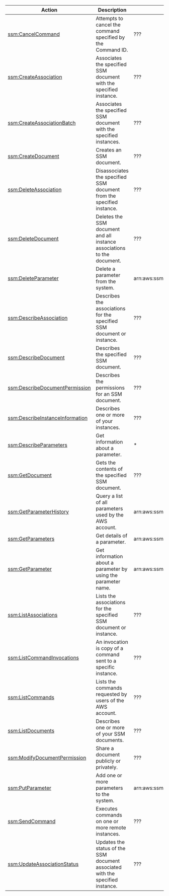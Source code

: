 | Action | Description | Resource | Condition |
| --- | --- | --- | --- |
| [ssm:CancelCommand](http://docs.aws.amazon.com/ssm/latest/APIReference/API_CancelCommand.html) | Attempts to cancel the command specified by the Command ID. | ??? | - |
| [ssm:CreateAssociation](http://docs.aws.amazon.com/ssm/latest/APIReference/API_CreateAssociation.html) | Associates the specified SSM document with the specified instance. | ??? | - |
| [ssm:CreateAssociationBatch](http://docs.aws.amazon.com/ssm/latest/APIReference/API_CreateAssociationBatch.html) | Associates the specified SSM document with the specified instances. | ??? | - |
| [ssm:CreateDocument](http://docs.aws.amazon.com/ssm/latest/APIReference/API_CreateDocument.html) | Creates an SSM document. | ??? | - |
| [ssm:DeleteAssociation](http://docs.aws.amazon.com/ssm/latest/APIReference/API_DeleteAssociation.html) | Disassociates the specified SSM document from the specified instance. | ??? | - |
| [ssm:DeleteDocument](http://docs.aws.amazon.com/ssm/latest/APIReference/API_DeleteDocument.html) | Deletes the SSM document and all instance associations to the document. | ??? | - |
| [ssm:DeleteParameter](http://docs.aws.amazon.com/systems-manager/latest/APIReference/API_DeleteParameter.html) | Delete a parameter from the system. | arn:aws:ssm:$region:$account:parameter/$name | - |
| [ssm:DescribeAssociation](http://docs.aws.amazon.com/ssm/latest/APIReference/API_DescribeAssociation.html) | Describes the associations for the specified SSM document or instance. | ??? | - |
| [ssm:DescribeDocument](http://docs.aws.amazon.com/ssm/latest/APIReference/API_DescribeDocument.html) | Describes the specified SSM document. | ??? | - |
| [ssm:DescribeDocumentPermission](http://docs.aws.amazon.com/ssm/latest/APIReference/API_DescribeDocumentPermission.html) | Describes the permissions for an SSM document. | ??? | - |
| [ssm:DescribeInstanceInformation](http://docs.aws.amazon.com/ssm/latest/APIReference/API_DescribeInstanceInformation.html) | Describes one or more of your instances. | ??? | - |
| [ssm:DescribeParameters](http://docs.aws.amazon.com/systems-manager/latest/APIReference/API_DescribeParameters.html) | Get information about a parameter. | * | - |
| [ssm:GetDocument](http://docs.aws.amazon.com/ssm/latest/APIReference/API_GetDocument.html) | Gets the contents of the specified SSM document. | ??? | - |
| [ssm:GetParameterHistory](http://docs.aws.amazon.com/systems-manager/latest/APIReference/API_GetParameterHistory.html) | Query a list of all parameters used by the AWS account. | arn:aws:ssm:$region:$account:parameter/$name | - |
| [ssm:GetParameters](http://docs.aws.amazon.com/systems-manager/latest/APIReference/API_GetParameters.html) | Get details of a parameter. | arn:aws:ssm:$region:$account:parameter/$name | - |
| [ssm:GetParameter](http://docs.aws.amazon.com/systems-manager/latest/APIReference/API_GetParameter.html) | Get information about a parameter by using the parameter name. | arn:aws:ssm:$region:$account:parameter/$name | - |
| [ssm:ListAssociations](http://docs.aws.amazon.com/ssm/latest/APIReference/API_ListAssociations.html) | Lists the associations for the specified SSM document or instance. | ??? | - |
| [ssm:ListCommandInvocations](http://docs.aws.amazon.com/ssm/latest/APIReference/API_ListCommandInvocations.html) | An invocation is copy of a command sent to a specific instance. | ??? | - |
| [ssm:ListCommands](http://docs.aws.amazon.com/ssm/latest/APIReference/API_ListCommands.html) | Lists the commands requested by users of the AWS account. | ??? | - |
| [ssm:ListDocuments](http://docs.aws.amazon.com/ssm/latest/APIReference/API_ListDocuments.html) | Describes one or more of your SSM documents. | ??? | - |
| [ssm:ModifyDocumentPermission](http://docs.aws.amazon.com/ssm/latest/APIReference/API_ModifyDocumentPermission.html) | Share a document publicly or privately. | ??? | - |
| [ssm:PutParameter](http://docs.aws.amazon.com/systems-manager/latest/APIReference/API_PutParameter.html) | Add one or more parameters to the system. | arn:aws:ssm:$region:$account:parameter/$name | - |
| [ssm:SendCommand](http://docs.aws.amazon.com/ssm/latest/APIReference/API_SendCommand.html) | Executes commands on one or more remote instances. | ??? | - |
| [ssm:UpdateAssociationStatus](http://docs.aws.amazon.com/ssm/latest/APIReference/API_UpdateAssociationStatus.html) | Updates the status of the SSM document associated with the specified instance. | ??? | - |
